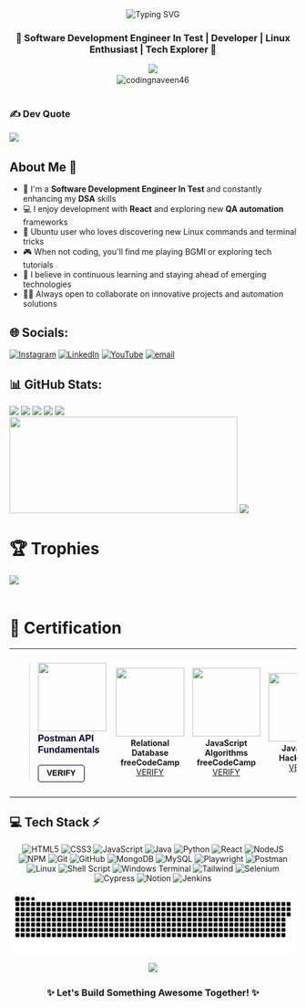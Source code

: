 <div align="center">
  <img src="https://readme-typing-svg.herokuapp.com?font=Fira+Code&weight=500&size=40&pause=1000&color=CA6BF7&center=true&vCenter=true&random=false&width=600&height=70&lines=Hi+%F0%9F%91%8B%2C+I'm+Naveen;Software+Test+Engineer;Tech+Explorer+%26+Developer" alt="Typing SVG" />
</div>

<h3 align="center">🚀 Software Development Engineer In Test | Developer | Linux Enthusiast | Tech Explorer 🚀</h3>

<div align="center">
  <img src="https://github.com/Codingnaveen46/github-profile-assets/blob/main/Black%20Modern%20Minimalist%20Simple%20Technology%20Banner.png">
  
</div>

<div align="center">
  <img src="https://komarev.com/ghpvc/?username=codingnaveen46&label=Profile%20Views&color=blueviolet&style=flat" alt="codingnaveen46" />
</div>

<br>

### ✍️ Dev Quote
![](https://quotes-github-readme.vercel.app/api?type=horizontal&theme=radical)

## About Me 💫
- 🌱 I'm a **Software Development Engineer In Test** and constantly enhancing my **DSA** skills
- 💻 I enjoy development with **React** and exploring new **QA automation** frameworks
- 🐧 Ubuntu user who loves discovering new Linux commands and terminal tricks
- 🎮 When not coding, you'll find me playing BGMI or exploring tech tutorials
- 🚀 I believe in continuous learning and staying ahead of emerging technologies
- 👨‍💻 Always open to collaborate on innovative projects and automation solutions

## 🌐 Socials:
[![Instagram](https://img.shields.io/badge/Instagram-%23E4405F.svg?logo=Instagram&logoColor=white)](https://instagram.com/codewithnaveen_46) [![LinkedIn](https://img.shields.io/badge/LinkedIn-%230077B5.svg?logo=linkedin&logoColor=white)](https://linkedin.com/in/https://www.linkedin.com/in/naveenreddy64/) [![YouTube](https://img.shields.io/badge/YouTube-%23FF0000.svg?logo=YouTube&logoColor=white)](https://youtube.com/@https://www.youtube.com/@AstheticcoderYT) [![email](https://img.shields.io/badge/Email-D14836?logo=gmail&logoColor=white)](mailto:naveenreddy4411@gmail.com) 
  
    
## 📊 GitHub Stats:    
    
<div align="left">
<img height="158em" src="https://github-profile-summary-cards.vercel.app/api/cards/profile-details?username=Codingnaveen46&theme=radical">
<img height="158em" src="https://github-profile-summary-cards.vercel.app/api/cards/stats?username=Codingnaveen46&theme=radical">
<img height="160em" src="https://github-profile-summary-cards.vercel.app/api/cards/repos-per-language?username=Codingnaveen46&theme=radical">
<img height="160em" src="https://github-readme-stats.vercel.app/api/top-langs/?username=Codingnaveen46&layout=compact&hide_border=false&count_private=true&include_all_commits=true&theme=radical" />
<img height="160em" src="https://github-profile-summary-cards.vercel.app/api/cards/productive-time?username=Codingnaveen46&theme=radical&utcOffset=8">
</div>

<div align="left">
  <img height="169em" width="400px" src="https://github-readme-stats-chi-eight-35.vercel.app/api?username=Codingnaveen46&count_private=true&include_all_commits=true&cache_seconds=60&theme=radical&show_icons=true&hide_border=true&v=2">
<img height="169em" src="https://github-readme-streak-stats.herokuapp.com/?user=Codingnaveen46&theme=radical">
</div>

# 🏆 Trophies 

<div align="left">
<img src="https://github-trophies.vercel.app/?username=Codingnaveen46&theme=dracula&no-frame=false&no-bg=false&margin-w=4">
</div>

<!-- ## :zap: My LeetCode Stats 📊
<h3 align="left">Leetcode Stats:</h3>
<table>
  <tr>
    <td>
      <img src="https://leetcard.jacoblin.cool/coding_naveen?theme=dark&font=Rubik&ext=heatmap" alt="LeetCode Stats">
    </td> 
  </tr>
</table>
-->

<!-- Proudly created with GPRM ( https://gprm.itsvg.in ) -->
<br/>

# 📜 Certification 
<!-- Certification -->
<div align="left">
  <table>
    <tr>
       <td align="center" style="padding: 10px; border-radius: 10px;">
        <blockquote class="badgr-badge" style="font-family: Helvetica, Roboto, &quot;Segoe UI&quot;, Calibri, sans-serif;"><a href="https://badgr.com/public/assertions/zDPzgrQvRJuajxFbbmXUiw"><img width="120px" height="120px" src="https://api.badgr.io/public/assertions/zDPzgrQvRJuajxFbbmXUiw/image"></a><p class="badgr-badge-name" style="hyphens: auto; overflow-wrap: break-word; word-wrap: break-word; margin: 0; font-size: 16px; font-weight: 600; font-style: normal; font-stretch: normal; line-height: 1.25; letter-spacing: normal; text-align: left; color: #05012c;">Postman API Fundamentals </p><p class="badgr-badge-date" style="margin: 0; font-size: 12px; font-style: normal; font-stretch: normal; line-height: 1.67; letter-spacing: normal; text-align: left; color: #555555;"><strong style="font-size: 12px; font-weight: bold; font-style: normal; font-stretch: normal; line-height: 1.67; letter-spacing: normal; text-align: left; color: #000;"> <a class="badgr-badge-verify" target="_blank" href="https://badgecheck.io?url=https%3A%2F%2Fbadgr.com%2Fpublic%2Fassertions%2FzDPzgrQvRJuajxFbbmXUiw" style="box-sizing: content-box; display: flex; align-items: center; justify-content: center; margin: 0; font-size:14px; font-weight: bold; width: 48px; height: 16px; border-radius: 4px; border: solid 1px black; text-decoration: none; padding: 6px 16px; margin: 16px 0; color: black;" aria-label="Verify (opens in new window)">VERIFY</a></blockquote>
      </td>
      <td align="center">
        <img src="https://design-style-guide.freecodecamp.org/downloads/fcc_primary_small.jpg" width="120" height="120">
        <br><strong>Relational Database</strong>
        <br><strong>freeCodeCamp</strong>
        <br><a href="https://www.freecodecamp.org/certification/fcc33f8f744-0355-41ae-8b1f-f6117f9eda4a/relational-database-v8">VERIFY</a>
      </td>
      <td align="center">
        <img src="https://design-style-guide.freecodecamp.org/downloads/fcc_primary_small.jpg" width="120" height="120">
        <br><strong>JavaScript Algorithms</strong>
        <br><strong>freeCodeCamp</strong>
        <br><a href="https://www.freecodecamp.org/certification/fcc33f8f744-0355-41ae-8b1f-f6117f9eda4a/javascript-algorithms-and-data-structures">VERIFY</a>
      </td>
           <td align="center">
  <img src="https://hrcdn.net/fcore/assets/brand/logo-new-white-green-a5cb16e0ae.svg" width="120" height="120">
  <br><strong>JavaScript</strong>
  <br><strong>HackerRank</strong>
  <br><a href="https://www.hackerrank.com/certificates/6f7a50949021">VERIFY</a>
</td>  

<td align="center">
  <img src="https://hrcdn.net/fcore/assets/brand/logo-new-white-green-a5cb16e0ae.svg" width="120" height="120">
  <br><strong>Problem Solving </strong>
  <br><strong>HackerRank</strong>
  <br><a href="https://www.hackerrank.com/certificates/4517f7d5896d">VERIFY</a>
</td>
    </tr>     

  </table>
</div>


<!-- ## 💻 Tech Stack ⚡ -->
## 💻 Tech Stack ⚡
<div align="center">
  
![HTML5](https://img.shields.io/badge/html5-%23E34F26.svg?style=for-the-badge&logo=html5&logoColor=white) 
![CSS3](https://img.shields.io/badge/css3-%231572B6.svg?style=for-the-badge&logo=css3&logoColor=white) 
![JavaScript](https://img.shields.io/badge/javascript-%23323330.svg?style=for-the-badge&logo=javascript&logoColor=%23F7DF1E) 
![Java](https://img.shields.io/badge/java-%23ED8B00.svg?style=for-the-badge&logo=openjdk&logoColor=white) 
![Python](https://img.shields.io/badge/python-3670A0?style=for-the-badge&logo=python&logoColor=ffdd54)
![React](https://img.shields.io/badge/react-%2320232a.svg?style=for-the-badge&logo=react&logoColor=%2361DAFB) 
![NodeJS](https://img.shields.io/badge/node.js-6DA55F?style=for-the-badge&logo=node.js&logoColor=white)
![NPM](https://img.shields.io/badge/NPM-%23CB3837.svg?style=for-the-badge&logo=npm&logoColor=white)
![Git](https://img.shields.io/badge/git-%23F05033.svg?style=for-the-badge&logo=git&logoColor=white)
![GitHub](https://img.shields.io/badge/github-%23121011.svg?style=for-the-badge&logo=github&logoColor=white)
![MongoDB](https://img.shields.io/badge/MongoDB-%234ea94b.svg?style=for-the-badge&logo=mongodb&logoColor=white) 
![MySQL](https://img.shields.io/badge/mysql-4479A1.svg?style=for-the-badge&logo=mysql&logoColor=white) 
![Playwright](https://img.shields.io/badge/Playwright-45ba4b?style=for-the-badge&logo=playwright&logoColor=white)
![Postman](https://img.shields.io/badge/Postman-FF6C37?style=for-the-badge&logo=postman&logoColor=white) 
![Linux](https://img.shields.io/badge/Linux-FCC624?style=for-the-badge&logo=linux&logoColor=black)
![Shell Script](https://img.shields.io/badge/shell_script-%23121011.svg?style=for-the-badge&logo=gnu-bash&logoColor=white)
![Windows Terminal](https://img.shields.io/badge/Windows%20Terminal-%234D4D4D.svg?style=for-the-badge&logo=windows-terminal&logoColor=white)
![Tailwind](https://img.shields.io/badge/tailwindcss-%2338B2AC.svg?style=for-the-badge&logo=tailwind-css&logoColor=white)
![Selenium](https://img.shields.io/badge/-selenium-%43B02A?style=for-the-badge&logo=selenium&logoColor=white)
![Cypress](https://img.shields.io/badge/-cypress-%23E5E5E5?style=for-the-badge&logo=cypress&logoColor=058a5e)
![Notion](https://img.shields.io/badge/Notion-%23000000.svg?style=for-the-badge&logo=notion&logoColor=white)
![Jenkins](https://img.shields.io/badge/jenkins-%232C5263.svg?style=for-the-badge&logo=jenkins&logoColor=white)

</div>

<!-- Snake Animation -->
<div align="left">
    
  ![Snake animation](https://github.com/Codingnaveen46/Codingnaveen46/blob/output/github-snake-dark.svg)
</div>

<!-- Visit Counter -->
<div align="center">
  
  [![](https://visitcount.itsvg.in/api?id=Codingnaveen46&icon=0&color=6)](https://visitcount.itsvg.in)
</div>

<h3 align="center">✨ Let's Build Something Awesome Together! ✨</h3>
